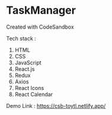 # TaskManager
Created with CodeSandbox

Tech stack :
1. HTML
2. CSS
3. JavaScript
4. React.js
5. Redux
6. Axios
7. React Icons
8. React Calendar


Demo Link : https://csb-toytl.netlify.app/


